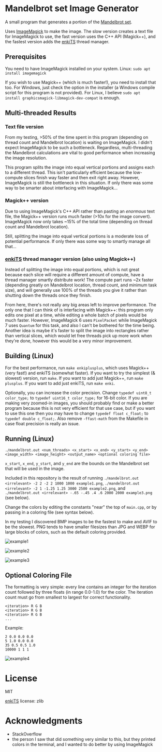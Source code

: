 # Mandelbrot set Image Generator

A small program that generates a portion of the [Mandelbrot set](https://en.wikipedia.org/wiki/Mandelbrot_set).

Uses [ImageMagick](https://imagemagick.org/) to make the image. The slow version creates a text file for ImageMagick to use, the fast version uses the C++ API (Magick++), and the fastest version adds the [enkiTS](https://github.com/dougbinks/enkiTS) thread manager.

## Prerequisites

You need to have ImageMagick installed on your system. Linux: `sudo apt install imagemagick`

If you wish to use Magick++ (which is much faster!), you need to install that too. For Windows, just check the option in the installer (a Windows compile script for this program is not provided). For Linux, I believe `sudo apt install graphicsmagick-libmagick-dev-compat` is enough.

## Multi-threaded Results

### Text file version

From my testing, >50% of the time spent in this program (depending on thread count and Mandelbrot location) is waiting on ImageMagick. I didn't expect ImageMagick to be such a bottleneck. Regardless, multi-threading the Mandelbrot calculations are vital to good performance when increasing the image resolution.

This program splits the image into equal vertical portions and assigns each to a different thread. This isn't particularly efficient because the low-compute slices finish way faster and then exit right away. However, ImageMagick is still the bottleneck in this situation. If only there was some way to be smarter about interfacing with ImageMagick...

### Magick++ version

Due to using ImageMagick's C++ API rather than pasting an *enormous* text file, the Magick++ version runs much faster (>10x for the image convert). ImageMagick now only takes ~15% of the total time (depending on thread count and Mandelbrot location).

Still, splitting the image into equal vertical portions is a moderate loss of potential performance. If only there was some way to smartly manage all that...

### [enkiTS](https://github.com/dougbinks/enkiTS) thread manager version (also using Magick++)

Instead of splitting the image into equal portions, which is not great because each slice will require a different amount of compute, have a thread manager smartly distribute work! The compute part runs ~2x faster (depending greatly on Mandelbrot location, thread count, and minimum task size), and will generally use 100% of the threads you give it rather than shutting down the threads once they finish.

From here, there's not really any big areas left to improve performance. The only one that I can think of is interfacing with Magick++: this program only edits one pixel at a time, while editing a whole batch of pixels would be much faster. However, ImageMagick 6 uses `PixelPacket` while ImageMagick 7 uses `Quantum` for this task, and also I can't be bothered for the time being. Another idea is maybe it's faster to split the image into rectangles rather than vertical slices, which would let free threads pick up more work when they're done, however this would be a very minor improvement.

## Building (Linux)

For the best performance, run `make enkiplusplus`, which uses Magick++ (very fast!) and enkiTS (somewhat faster). If you want to try the simplest (& slowest) version, run `make`. If you want to add just Magick++, run `make plusplus`. If you want to add just enkiTS, run `make enki`.

Optionally, you can increase the color precision. Change `typedef uint8_t color_type;` to `typedef uint16_t color_type;` for 16-bit color. If you are making very zoomed-in images, you should probably find or make a better program because this is not very efficient for that use case, but if you want to use this one then you may have to change `typedef float c_float;` to `typedef double c_float;`. Also remove `-ffast-math` from the Makefile in case float precision is really an issue.

## Running (Linux)

`./mandelbrot.out <num_threads> <x_start> <x_end> <y_start> <y_end> <image_width> <image_height> <output_name> <optional coloring file>`

`x_start`, `x_end`, `y_start`, and `y_end` are the bounds on the Mandelbrot set that will be used in the image.

Included in this repository is the result of running `./mandelbrot.out <irrelevant> -2 2 -2 2 1000 1000 example1.png`, `./mandelbrot.out <irrelevant> -2 1 -1.25 1.25 3000 2500 example2.png`, and `./mandelbrot.out <irrelevant> -.65 -.45 .4 .6 2000 2000 example3.png` (see below).

Change the colors by editing the constants "near" the top of `main.cpp`, or by passing in a coloring file (see syntax below).

In my testing I discovered BMP images to be the fastest to make and AVIF to be the slowest. PNG tends to have smaller filesizes than JPG and WEBP for large blocks of colors, such as the default coloring provided.

![example1](example1.png)

![example2](example2.png)

![example3](example3.png)

## Optional Coloring File

The formatting is very simple: every line contains an integer for the iteration count followed by three floats (in range 0.0-1.0) for the color. The iteration count must go from smallest to largest for correct functionality.

```
<iteration> R G B
<iteration> R G B
<iteration> R G B
...
```

Example:

```
2 0.0 0.0 0.0
5 1.0 0.0 0.0
35 0.5 0.5 1.0
10000 1 1 1
```

![example4](example4.png)

# License

MIT

[enkiTS](https://github.com/dougbinks/enkiTS) license: zlib

# Acknowledgments

* StackOverflow
* the person I saw that did something very similar to this, but they printed colors in the terminal, and I wanted to do better by using ImageMagick
